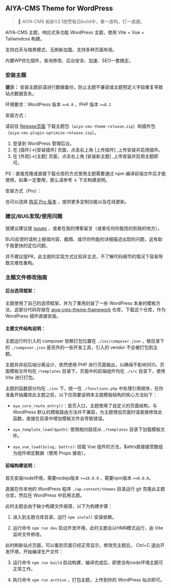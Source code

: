 ## AIYA-CMS Theme for WordPress

> **🎉** AIYA-CMS 船新V2.1绝赞每日build中，重一直构，打一直磨。

AIYA-CMS 主题，响应式多功能 WordPress 主题，使用 Vite + Vue + Tailwindcss 构建。

支持白天与暗黑模式、无刷新加载、支持多种页面布局。

内置WP优化插件，查询修改、后台安全、加速、SEO一套搞定。

### 安装主题

**提示：** 安装主题前请进行数据备份，防止主题不兼容或主题预定义字段重复导致站点数据丢失。

环境要求：WordPress 版本 `>=6.0` ，PHP 版本 `>=8.2` 

安装方式：

请前往 [Release页面](https://github.com/yeraph-plus/aiya-cms-wordpress-theme/releases) 下载主题包（`aiya-cms-theme-release.zip`）和插件包（`aiya-cms-plugin-optimize-release.zip`）。

1. 登录到 WordPress 管理后台。
2. 在 [插件]->[安装插件] 页面，点击右上角 [上传插件] ,上传安装并启用插件。
3. 在 [外观]->[主题] 页面，点击右上角 [安装新主题] ,上传安装并启用主题即可。

PS：直接克隆或直接下载仓库的方式使用主题需要通过 npm 编译前端文件后才能使用，如果一定要用，那么请参考 ↓ 下文构建说明。

安装方式（Pro）：

也可以选择 [购买 Pro 版本](https://afdian.com/item/17528c7015b211eeb5515254001e7c00) ，提供更多定制功能以及在线更新。


### 建议/BUG发现/使用问题

提建议建议提 [issues](https://github.com/yeraph-plus/aiya-cms-wordpress-theme/issues) ，或者在我的博客留言（或者任何你能找的到我的地方）。

BUG反馈时请附上报错内容、截图、或尽你所能的详细描述出现的问题，这有助于我更快的定位问题。

并不建议提PR，此主题的实现方式比较非主流，不了解代码细节的情况下容易导致灾难性重构。

### 主题文件修改指南

#### 后台选项框架：

主题使用了自己的选项框架，并为了重用封装了一些 WordPress 本身的模板方法，这部分代码存放在 [aiya-cms-theme-framework](https://github.com/yeraph-plus/aiya-cms-theme-framework) 仓库，下载这个仓库，作为 WordPress 插件直接安装。

#### 主要文件结构说明：

主题运行时引入的 composer 依赖打包位置在 `./inc/composer.json` ，根目录下的 `./composer.json` 是另外的一些开发工具，引入的 vendor 不会被打包到主题。

主题并非前后端分离设计，依然使用 PHP 进行页面输出，以确保不影响SEO。页面模板文件均在 `/templates` 目录下，页面中的前端组件均在 `./src` 目录下，使用 Vite 进行打包。

主题的函数部分均在 `./inc` 下，统一在 `./functions.php` 中处理引用顺序，在你准备开始魔改此主题之前，以下仅简要说明本主题模板结构的核心方法如下：

- `aya_core_route_entry()`：首页入口，主题使用了自定义的页面结构，与 WordPress 默认的模板路由方法并不兼容，为主题增加页面时请直接修改此函数，直接在目录中增加模板文件会导致错误。

- `aya_template_load($path)`: 使用相对路径从 `./templates` 目录下加载模板文件。

- `aya_vue_load($slug, $attrs)`: 挂载 Vue 组件的方法，$attrs直接接受数组为组件绑定数据（使用 Props 接收）。

#### 前端构建说明：

首先安装node环境，需要nodejs版本 `>=18.0.0` ，需要npm版本 `>=8.0.0`。

直接在你本地的 WordPress 程序 `./wp-content/themes` 目录运行 git 克隆此主题仓库，然后在 WordPress 中启用主题。 

此时主题会由于缺少构建文件报错，以下为构建步骤：

1. 进入到主题仓库目录，运行 `npm install` 安装依赖。

2. 运行命令 `npm run dev` 启动开发环境，此时主题会以HMR模式运行，由 Vite 监听文件修改。

此时刷新站点页面，可以看到页面已经正常显示，修改完主题后， Ctrl+C 退出开发环境，开始编译生产文件：

3. 运行命令 `npm run build` 启动构建，编译完成后，即使没有node环境主题可正常工作。

4. 执行命令 `npm run archive` ，打包主题，上传到你的 WordPress 站点即可。